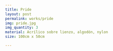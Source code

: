 ```yaml
---
title: Pride
layout: post
permalink: works/pride
img: pride.jpg
img_quantity: 3
material: Acrílico sobre lienzo, algodón, nylon
size: 100cm x 50cm

---
```

